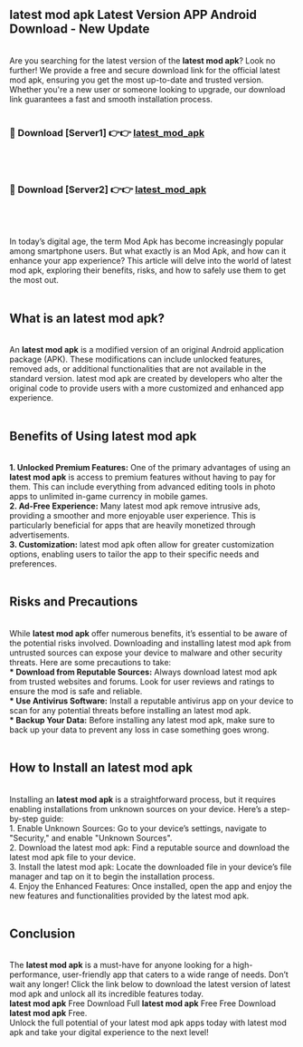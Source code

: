 ## latest mod apk Latest Version APP Android Download - New Update
<br>
Are you searching for the latest version of the <strong>latest mod apk</strong>? Look no further! We provide a free and secure download link for the official latest mod apk, ensuring you get the most up-to-date and trusted version. Whether you're a new user or someone looking to upgrade, our download link guarantees a fast and smooth installation process.
<br>
<br>
<h3>🔴 Download [Server1] 👉👉 <a href="https://modyolo.store/latest+mod+apk">latest_mod_apk</a></h3><br>
<br>
<h3>🔴 Download [Server2] 👉👉 <a href="https://modyolo.store/latest+mod+apk">latest_mod_apk</a></h3><br>
<br>
<br>
In today’s digital age, the term Mod Apk has become increasingly popular among smartphone users. But what exactly is an Mod Apk, and how can it enhance your app experience? This article will delve into the world of latest mod apk, exploring their benefits, risks, and how to safely use them to get the most out.
<br>
<br>
<h2>What is an latest mod apk?</h2>
<br>
An <strong>latest mod apk</strong> is a modified version of an original Android application package (APK). These modifications can include unlocked features, removed ads, or additional functionalities that are not available in the standard version. latest mod apk are created by developers who alter the original code to provide users with a more customized and enhanced app experience.
<br>
<br>
<h2>Benefits of Using latest mod apk</h2>
<br>
<strong> 1. Unlocked Premium Features:</strong> One of the primary advantages of using an <strong>latest mod apk</strong> is access to premium features without having to pay for them. This can include everything from advanced editing tools in photo apps to unlimited in-game currency in mobile games.
<br>
<strong> 2. Ad-Free Experience:</strong> Many latest mod apk remove intrusive ads, providing a smoother and more enjoyable user experience. This is particularly beneficial for apps that are heavily monetized through advertisements.
<br>
<strong> 3. Customization:</strong> latest mod apk often allow for greater customization options, enabling users to tailor the app to their specific needs and preferences.
<br>
<br>
<h2>Risks and Precautions</h2>
<br>
While <strong>latest mod apk</strong> offer numerous benefits, it’s essential to be aware of the potential risks involved. Downloading and installing latest mod apk from untrusted sources can expose your device to malware and other security threats. Here are some precautions to take:
<br>
<strong> * Download from Reputable Sources:</strong> Always download latest mod apk from trusted websites and forums. Look for user reviews and ratings to ensure the mod is safe and reliable.
<br>
<strong> * Use Antivirus Software:</strong> Install a reputable antivirus app on your device to scan for any potential threats before installing an latest mod apk.
<br>
<strong> * Backup Your Data:</strong> Before installing any latest mod apk, make sure to back up your data to prevent any loss in case something goes wrong.
<br>
<br>
<h2>How to Install an latest mod apk</h2>
<br>
Installing an <strong>latest mod apk</strong> is a straightforward process, but it requires enabling installations from unknown sources on your device. Here’s a step-by-step guide:
<br>
 1. Enable Unknown Sources: Go to your device’s settings, navigate to "Security," and enable "Unknown Sources".
<br>
 2. Download the latest mod apk: Find a reputable source and download the latest mod apk file to your device.
<br>
 3. Install the latest mod apk: Locate the downloaded file in your device’s file manager and tap on it to begin the installation process.
<br>
 4. Enjoy the Enhanced Features: Once installed, open the app and enjoy the new features and functionalities provided by the latest mod apk.
<br>
<br>
<h2><strong>Conclusion</strong></h2>
<br>
The <strong>latest mod apk</strong> is a must-have for anyone looking for a high-performance, user-friendly app that caters to a wide range of needs. Don’t wait any longer! Click the link below to download the latest version of latest mod apk and unlock all its incredible features today.
<br>
<strong>latest mod apk</strong> Free Download Full <strong>latest mod apk</strong> Free Free Download <strong>latest mod apk</strong> Free.
<br>
Unlock the full potential of your latest mod apk apps today with latest mod apk and take your digital experience to the next level!